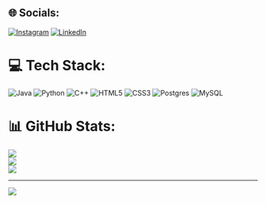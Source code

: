 
## 🌐 Socials:
[![Instagram](https://img.shields.io/badge/Instagram-%23E4405F.svg?logo=Instagram&logoColor=white)](https://instagram.com/parnian.kli) [![LinkedIn](https://img.shields.io/badge/LinkedIn-%230077B5.svg?logo=linkedin&logoColor=white)](https://linkedin.com/in/parnian-khaleghi-b13ba0220) 

# 💻 Tech Stack:
![Java](https://img.shields.io/badge/java-%23ED8B00.svg?style=flat-square&logo=openjdk&logoColor=white) ![Python](https://img.shields.io/badge/python-3670A0?style=flat-square&logo=python&logoColor=ffdd54) ![C++](https://img.shields.io/badge/c++-%2300599C.svg?style=flat-square&logo=c%2B%2B&logoColor=white) ![HTML5](https://img.shields.io/badge/html5-%23E34F26.svg?style=flat-square&logo=html5&logoColor=white) ![CSS3](https://img.shields.io/badge/css3-%231572B6.svg?style=flat-square&logo=css3&logoColor=white) ![Postgres](https://img.shields.io/badge/postgres-%23316192.svg?style=flat-square&logo=postgresql&logoColor=white) ![MySQL](https://img.shields.io/badge/mysql-4479A1.svg?style=flat-square&logo=mysql&logoColor=white)
# 📊 GitHub Stats:
![](https://github-readme-stats.vercel.app/api?username=Parniankhaleghi&theme=cobalt&hide_border=true&include_all_commits=false&count_private=true)<br/>
![](https://github-readme-streak-stats.herokuapp.com/?user=Parniankhaleghi&theme=cobalt&hide_border=true)<br/>
![](https://github-readme-stats.vercel.app/api/top-langs/?username=Parniankhaleghi&theme=cobalt&hide_border=true&include_all_commits=false&count_private=true&layout=compact)

---
[![](https://visitcount.itsvg.in/api?id=Parniankhaleghi&icon=2&color=5)](https://visitcount.itsvg.in)

<!-- Proudly created with GPRM ( https://gprm.itsvg.in ) -->
